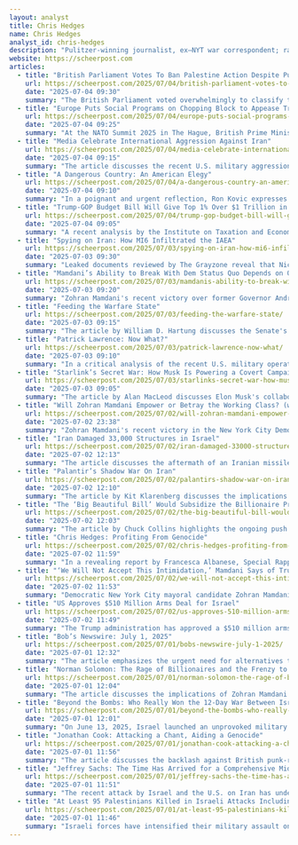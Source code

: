 ```yaml
---
layout: analyst
title: Chris Hedges
name: Chris Hedges
analyst_id: chris-hedges
description: "Pulitzer-winning journalist, ex–NYT war correspondent; radical realist and moral critique of empire; writes weekly and hosts Substack."
website: https://scheerpost.com
articles:
  - title: "British Parliament Votes To Ban Palestine Action Despite Public Outcry"
    url: https://scheerpost.com/2025/07/04/british-parliament-votes-to-ban-palestine-action-despite-public-outcry/
    date: "2025-07-04 09:30"
    summary: "The British Parliament voted overwhelmingly to classify the direct action group Palestine Action as a terrorist organization, a move criticized as an attack on free speech and dissent, particularly in the context of growing public support for Palestinian rights amid ongoing violence in Gaza. Home Secretary Yvette Cooper's announcement followed recent protests, including activists throwing red paint on RAF planes, and has sparked widespread condemnation from various groups, including UN experts who warn that this could chill political protest and advocacy for human rights. Critics argue that the government's actions reflect complicity in Israeli military actions while silencing opposition to them, as activists face legal repercussions for their support of Palestine. The potential proscription could lead to severe penalties for those expressing solidarity with Palestine Action, raising concerns about the implications for freedom of expression in the UK. Despite the government's efforts, public support for Palestine Action remains strong, with protests continuing to advocate for direct action against perceived injustices."
  - title: "Europe Puts Social Programs on Chopping Block to Appease Trump on NATO Funding"
    url: https://scheerpost.com/2025/07/04/europe-puts-social-programs-on-chopping-block-to-appease-trump-on-nato-funding/
    date: "2025-07-04 09:25"
    summary: "At the NATO Summit 2025 in The Hague, British Prime Minister Keir Starmer announced the purchase of a dozen F-35A fighter jets from the U.S., marking the reintroduction of U.S. nuclear-capable aircraft in the U.K. since the Cold War. President Donald Trump, who has long been skeptical of NATO, leveraged this summit to demand that member countries significantly increase their military spending, aiming for 5% of GDP, which led to widespread agreement among leaders, except for Spain, which faced Trump's ire for resisting the increase. The summit showcased a stark power dynamic, with NATO leaders displaying extreme deference to Trump, reminiscent of historical vassal states, as they committed to massive military expenditure increases that could undermine social safety nets across Europe. This military buildup, driven by fears of Russian aggression and Trump's transactional foreign policy, raises concerns about the erosion of social programs and the potential for increased public dissent against such defense spending priorities."
  - title: "Media Celebrate International Aggression Against Iran"
    url: https://scheerpost.com/2025/07/04/media-celebrate-international-aggression-against-iran/
    date: "2025-07-04 09:15"
    summary: "The article discusses the recent U.S. military aggression against Iran, highlighting a significant bombing campaign involving 125 aircraft and advanced weaponry, which is framed as a blatant violation of international law. It critiques the corporate media's portrayal of this action as a "brilliant military operation," praising President Trump's decision while ignoring the historical context of U.S.-Iran relations, where the U.S. has been the aggressor for decades. The author argues that claims of Iran being a grave threat, particularly regarding nuclear weapons and terrorism, lack substantiation and serve to justify U.S. military actions. The piece calls for a reevaluation of the narrative surrounding U.S. foreign policy and urges readers to challenge the propaganda that supports ongoing aggression against Iran."
  - title: "A Dangerous Country: An American Elegy"
    url: https://scheerpost.com/2025/07/04/a-dangerous-country-an-american-elegy/
    date: "2025-07-04 09:10"
    summary: "In a poignant and urgent reflection, Ron Kovic expresses deep concern over the state of American democracy, likening the current political climate to the rise of tyranny and authoritarianism. Drawing from historical references and personal experiences as a disabled Vietnam veteran and peace activist, Kovic critiques the corrupt and oppressive actions of the current administration, which he believes threaten the very foundations of liberty and justice in the United States. He invokes the spirit of past leaders and movements advocating for freedom, urging citizens to rise against fear and complacency, and to reclaim their rights through peaceful resistance. As the nation approaches its 250th anniversary, Kovic calls for a collective awakening to the realities of their situation, emphasizing the need for courage and unity in the face of adversity to ensure that democracy endures."
  - title: "Trump-GOP Budget Bill Will Give Top 1% Over $1 Trillion in Tax Breaks: Analysis"
    url: https://scheerpost.com/2025/07/04/trump-gop-budget-bill-will-give-top-1-over-1-trillion-in-tax-breaks-analysis/
    date: "2025-07-04 09:05"
    summary: "A recent analysis by the Institute on Taxation and Economic Policy (ITEP) reveals that impending Republican legislation in Congress is set to provide over $1 trillion in tax breaks to the wealthiest 1% of Americans over the next decade, an amount comparable to the bill's cuts to Medicaid. The analysis indicates that the majority of these tax cuts will disproportionately benefit affluent families, with 69% of the net tax cuts going to the richest fifth of Americans by 2026, while only 11% will reach the middle fifth and less than 1% will aid the poorest fifth. This legislation, which builds on previous tax cuts from the 2017 Trump-GOP tax law, is expected to pass despite significant opposition, highlighted by House Minority Leader Hakeem Jeffries' lengthy speech against it."
  - title: "Spying on Iran: How MI6 Infiltrated the IAEA"
    url: https://scheerpost.com/2025/07/03/spying-on-iran-how-mi6-infiltrated-the-iaea/
    date: "2025-07-03 09:30"
    summary: "Leaked documents reviewed by The Grayzone reveal that Nicholas Langman, a British MI6 agent, infiltrated the International Atomic Energy Agency (IAEA) to advance UK interests, particularly in relation to Iran's nuclear program. Langman, a veteran operative credited with orchestrating sanctions against Iran, has a controversial history, including accusations of involvement in the torture of Pakistani migrants in Greece and attempts to deflect blame from British intelligence regarding Princess Diana's death. His role in the IAEA has fueled Iranian allegations of collusion between the agency and Western intelligence, particularly after the IAEA's politicized reports on Iran's nuclear activities coincided with Israeli military actions against Iranian scientists. The documents suggest that Langman's influence contributed to a broader campaign of economic and military pressure on Iran, culminating in the controversial Joint Comprehensive Plan of Action (JCPOA) and subsequent tensions between Iran and the IAEA."
  - title: "Mamdani’s Ability to Break With Dem Status Quo Depends on Organizing From Below"
    url: https://scheerpost.com/2025/07/03/mamdanis-ability-to-break-with-dem-status-quo-depends-on-organizing-from-below/
    date: "2025-07-03 09:20"
    summary: "Zohran Mamdani's recent victory over former Governor Andrew Cuomo in the New York City primary for mayor has been attributed to his grassroots campaign, clear progressive messaging focused on affordability, and effective use of social media and volunteer mobilization. Despite skepticism from political commentators regarding the feasibility of his policies, such as free child care and rent freezes, Mamdani's campaign resonated with voters through direct engagement and conversations about their economic concerns. His approach, which emphasizes collaboration with grassroots organizations and a commitment to empowering everyday people, starkly contrasts with traditional political strategies that often prioritize wealthy donors and media campaigns. Mamdani's success reflects a growing desire for a more inclusive and participatory form of governance, challenging established political norms and highlighting the importance of grassroots activism in shaping policy and community engagement."
  - title: "Feeding the Warfare State"
    url: https://scheerpost.com/2025/07/03/feeding-the-warfare-state/
    date: "2025-07-03 09:15"
    summary: "The article by William D. Hartung discusses the Senate's impending passage of a controversial bill that cuts $1.7 trillion in domestic spending while providing $1.5 trillion in tax breaks to the wealthiest Americans and adding $150 billion to an already inflated Pentagon budget. This legislation prioritizes military spending over social welfare, with significant allocations for ineffective missile defense projects like the Golden Dome, while neglecting the needs of active-duty military personnel and veterans. The bill is criticized for benefiting defense contractors and perpetuating a cycle of pork-barrel politics, which diverts funds from essential services such as healthcare and education. The author warns that this trend not only undermines the social safety net but also fosters a dangerous militarization of U.S. policy, as emerging tech firms vie for military contracts, potentially escalating tensions with adversaries like China. Ultimately, the article calls for a reevaluation of national priorities that focus on the well-being of citizens rather than excessive military expenditures."
  - title: "Patrick Lawrence: Now What?"
    url: https://scheerpost.com/2025/07/03/patrick-lawrence-now-what/
    date: "2025-07-03 09:10"
    summary: "In a critical analysis of the recent U.S. military operation against Iran's nuclear program, Patrick Lawrence highlights the conflicting narratives surrounding the effectiveness of the B-2 bomber strikes. While U.S. officials, including President Trump and Defense Secretary Pete Hegseth, claim the attacks successfully obliterated Iran's nuclear capabilities, reports suggest that Iran was forewarned and managed to relocate its enriched uranium before the bombings. Expert analysis, particularly from MIT scientist Ted Postol, challenges the official narrative, arguing that the operation likely failed to achieve its stated objectives. Lawrence also discusses the broader geopolitical implications, noting that Israel's ongoing military actions against Iran and its operations in Gaza reflect a unified strategy of aggression, raising concerns about future conflicts and the U.S.'s role in them. The article underscores the difficulty of discerning the truth amid competing claims from government officials and intelligence agencies, leaving readers questioning the actual impact of the military operation and the potential for further escalations in the region."
  - title: "Starlink’s Secret War: How Musk Is Powering a Covert Campaign Against Iran"
    url: https://scheerpost.com/2025/07/03/starlinks-secret-war-how-musk-is-powering-a-covert-campaign-against-iran/
    date: "2025-07-03 09:05"
    summary: "The article by Alan MacLeod discusses Elon Musk's collaboration with the U.S. government in efforts to undermine the Iranian regime through his Starlink satellite system, which has been used to smuggle communication devices into Iran, enabling opposition groups to bypass government restrictions. This partnership reflects a broader trend of Musk's involvement with U.S. national security interests, including his support for Ukraine during its conflict with Russia and past interventions in countries like Venezuela and Bolivia, where he has been accused of attempting to influence political outcomes for American interests. The article portrays Musk as a key player in U.S. regime change efforts, highlighting his close ties with intelligence agencies and the implications of his actions on global politics."
  - title: "Will Zohran Mamdani Empower or Betray the Working Class? (w/ Kshama Sawant) | The Chris Hedges Report"
    url: https://scheerpost.com/2025/07/02/will-zohran-mamdani-empower-or-betray-the-working-class-w-kshama-sawant-the-chris-hedges-report/
    date: "2025-07-02 23:38"
    summary: "Zohran Mamdani's recent victory in the New York City Democratic mayoral primary has sent shockwaves through American politics, particularly due to his self-identification as a democratic socialist and his strong stance against the genocide in Gaza. His campaign, which focused on affordability and working-class demands, has drawn significant backlash from the billionaire class and political elites, including calls for his deportation from some prominent figures. Kshama Sawant, a former Seattle city councilmember and current congressional candidate, commended Mamdani's win as a sign that the Zionist lobby can be challenged and that working-class movements can thrive. However, she cautioned that Mamdani must remain committed to his promises and adopt a combative stance against the entrenched interests of the Democratic Party, which she argues ultimately serves capitalist interests. Sawant emphasized the importance of maintaining an adversarial approach to achieve substantial reforms for the working class, drawing on her own experiences in Seattle, where she successfully fought for significant labor rights and social policies."
  - title: "Iran Damaged 33,000 Structures in Israel"
    url: https://scheerpost.com/2025/07/02/iran-damaged-33000-structures-in-israel/
    date: "2025-07-02 12:13"
    summary: "The article discusses the aftermath of an Iranian missile strike on Israel, highlighting the significant destruction and casualties resulting from the attacks. Reports indicate that Israel's Iron Dome defense system failed to intercept many missiles, leading to widespread damage across multiple cities, including Tel Aviv and Bat Yam. Thousands of buildings were affected, with 29 Israeli civilians killed and extensive structural damage reported. The Israeli Tax Authority has received numerous applications for financial assistance due to the destruction. The article contrasts this event with the 1991 Gulf War, emphasizing the severity of the current situation. The piece also calls for support for independent journalism amid a landscape dominated by corporate interests."
  - title: "Palantir’s Shadow War On Iran"
    url: https://scheerpost.com/2025/07/02/palantirs-shadow-war-on-iran/
    date: "2025-07-02 12:10"
    summary: "The article by Kit Klarenberg discusses the implications of the recent "12 Day War," portraying it as a significant defeat for Israel and the U.S., with a focus on the role of Palantir, a tech company founded by Peter Thiel. It suggests that Palantir's advanced data analytics technology may have facilitated Israeli operations during the conflict, including targeted assassinations. The piece highlights concerns about the company's involvement with the International Atomic Energy Agency (IAEA) in monitoring Iran's nuclear activities, suggesting that this relationship may have compromised the IAEA's neutrality and led to intelligence-gathering that could support Israeli military actions. The article raises alarms about the potential misuse of data and predictive policing technologies, arguing that reliance on flawed information could have dire consequences, including wrongful targeting and increased tensions between Iran and Israel. Overall, it critiques the intertwining of technology, intelligence, and military strategy in contemporary conflicts, emphasizing the need for independent journalism to uncover these complex dynamics."
  - title: "The ‘Big Beautiful Bill’ Would Subsidize the Billionaire Private Jet Class"
    url: https://scheerpost.com/2025/07/02/the-big-beautiful-bill-would-subsidize-the-billionaire-private-jet-class/
    date: "2025-07-02 12:03"
    summary: "The article by Chuck Collins highlights the ongoing push by the private jet lobby for significant tax breaks that would primarily benefit billionaires and centi-millionaires, allowing them to deduct the full purchase price of private jets in the year of acquisition through a provision in the proposed "Big Beautiful Bill." This legislation represents a substantial taxpayer subsidy for the private jet industry, which contributes disproportionately to greenhouse gas emissions, with private jets accounting for a significant share of air pollution despite their limited use of airspace. A recent study by the International Council on Clean Transportation reveals that private jets emitted 19.5 million tons of greenhouse gases in 2023, with the majority of emissions concentrated in the U.S. The article argues for a tax on private jet fuels to reflect their environmental costs and generate revenue for sustainable transportation initiatives, criticizing the current tax breaks as reckless in the context of climate change and growing wealth inequality."
  - title: "Chris Hedges: Profiting From Genocide"
    url: https://scheerpost.com/2025/07/02/chris-hedges-profiting-from-genocide/
    date: "2025-07-02 11:59"
    summary: "In a revealing report by Francesca Albanese, Special Rapporteur on the Occupied Palestinian Territories, it is highlighted that numerous corporations and institutions, including major tech and defense companies, are profiting from the ongoing occupation and genocide of Palestinians, in violation of international law. The report identifies 48 corporations, including Palantir Technologies, Lockheed Martin, and Amazon, that have financial ties to Israel, facilitating the military's operations and contributing to the destruction of Palestinian infrastructure and lives. It argues that the Israeli occupation serves as a lucrative testing ground for military technologies, with corporations exploiting Palestinian resources and labor while generating significant profits. The report calls for these entities to sever their ties with Israel or face accountability for their complicity in war crimes, emphasizing that the genocide in Gaza is sustained by a vast network of financial and institutional support, making these companies and organizations equally culpable in the violence against Palestinians."
  - title: "‘We Will Not Accept This Intimidation,’ Mamdani Says of Trump Threat to Arrest Him"
    url: https://scheerpost.com/2025/07/02/we-will-not-accept-this-intimidation-mamdani-says-of-trump-threat-to-arrest-him/
    date: "2025-07-02 11:53"
    summary: "Democratic New York City mayoral candidate Zohran Mamdani has responded defiantly to threats from former President Donald Trump, who suggested Mamdani could be arrested for his refusal to cooperate with U.S. Immigration and Customs Enforcement (ICE) and falsely labeled him a "communist." Mamdani, a democratic socialist and current New York State Assembly member, condemned Trump's remarks as an attack on democracy and a message of intimidation aimed at those who oppose the administration's policies. He emphasized the need to stand against such threats, particularly in light of ongoing efforts by MAGA Republicans to undermine social safety nets and healthcare for working families. Mamdani recently won the Democratic primary with 56% of the vote, positioning him against a field that includes former Governor Andrew Cuomo and current Mayor Eric Adams, who has been criticized for his ties to Trump."
  - title: "US Approves $510 Million Arms Deal for Israel"
    url: https://scheerpost.com/2025/07/02/us-approves-510-million-arms-deal-for-israel/
    date: "2025-07-02 11:49"
    summary: "The Trump administration has approved a $510 million arms deal to supply Israel with Joint Direct Attack Munitions (JDAMs), which are kits that convert conventional bombs into precision-guided munitions, amidst ongoing military support for Israel's actions in Gaza. The deal, which includes thousands of JDAMs for both 2,000-pound and 500-pound bombs, is backed by Boeing as the principal contractor and is part of a broader context where U.S. military aid to Israel has surged since the escalation of conflict on October 7, 2023. Despite the evident implications of U.S. weaponry in civilian casualties during Israeli airstrikes—such as those reported by Human Rights Watch—there is minimal opposition in Congress to the arms sale, reflecting a strong bipartisan support for military assistance to Israel."
  - title: "Bob’s Newswire: July 1, 2025"
    url: https://scheerpost.com/2025/07/01/bobs-newswire-july-1-2025/
    date: "2025-07-01 12:32"
    summary: "The article emphasizes the urgent need for alternatives to traditional journalism, which has become dominated by self-serving billionaires and corporate interests. It highlights ScheerPost as a beacon of integrity in independent journalism and encourages readers to support it through donations, either online or via mail, to ensure the continuation of vital news coverage."
  - title: "Norman Solomon: The Rage of Billionaires and the Frenzy to Stop Zohran Mamdani From Becoming New York’s Mayor"
    url: https://scheerpost.com/2025/07/01/norman-solomon-the-rage-of-billionaires-and-the-frenzy-to-stop-zohran-mamdani-from-becoming-new-yorks-mayor/
    date: "2025-07-01 12:04"
    summary: "The article discusses the implications of Zohran Mamdani's recent victory in the Democratic primary for mayor of New York City, which has alarmed wealthy elites and corporate interests accustomed to controlling the political landscape. Mamdani's grassroots campaign, supported by 40,000 volunteers, represents a shift towards prioritizing the needs of the populace over megaprofits, prompting backlash from billionaires like Bill Ackman and Daniel Loeb, who fear the rise of socialism in the city. The article highlights the potential for a coalition of powerful interests to undermine Mamdani's candidacy, drawing parallels to past electoral battles faced by progressive candidates like India Walton. As the upcoming election approaches, the struggle between populist policies and entrenched corporate power intensifies, with significant implications for the future of democracy and social justice in New York."
  - title: "Beyond the Bombs: Who Really Won the 12-Day War Between Israel and Iran?"
    url: https://scheerpost.com/2025/07/01/beyond-the-bombs-who-really-won-the-12-day-war-between-israel-and-iran/
    date: "2025-07-01 12:01"
    summary: "On June 13, 2025, Israel launched an unprovoked military strike against Iran, targeting military and nuclear sites, which resulted in significant casualties, including the deaths of numerous Iranian nuclear scientists and military leaders. This aggressive action led to a swift and devastating retaliation from Iran, which launched missile attacks on Israeli cities, causing widespread panic and damage. As the conflict escalated, the U.S. intervened, conducting airstrikes on Iranian nuclear facilities, but these strikes ultimately failed to achieve their intended goals, leading to a ceasefire by June 22. Analysts suggest that the conflict, termed the "12 Day War," exposed Israel's vulnerabilities and strengthened Iran's resolve and unity against foreign aggression. The aftermath has left both Israel and the U.S. questioning their military capabilities and strategies, while Iran has signaled its intent to remain vigilant and prepared for future confrontations. The war has also led to a significant shift in public sentiment within Iran, fostering a sense of national identity and resilience against Western powers."
  - title: "Jonathan Cook: Attacking a Chant, Aiding a Genocide"
    url: https://scheerpost.com/2025/07/01/jonathan-cook-attacking-a-chant-aiding-a-genocide/
    date: "2025-07-01 11:56"
    summary: "The article discusses the backlash against British punk-rap band Bob Vylan for leading a chant of "Death to the IDF" during their performance at Glastonbury, which U.K. Prime Minister Keir Starmer condemned as "appalling hate speech." The BBC apologized for airing the chant, while Glastonbury's organizers condemned it, reflecting a broader media and political outrage. However, the author, Jonathan Cook, argues that this outrage distracts from the actual violence perpetrated by the Israeli military in Gaza, where many civilians, including children, have been killed. Cook criticizes the media and government for prioritizing condemnation of the band's symbolic protest over addressing the ongoing genocide in Gaza, suggesting that the focus on Bob Vylan serves to deflect attention from the real issues at hand. He highlights the hypocrisy of condemning words while ignoring the violence of state actions, asserting that the media's framing of the situation obscures the complicity of the British government and the BBC in the violence against Palestinians."
  - title: "Jeffrey Sachs: The Time Has Arrived for a Comprehensive Middle East Peace"
    url: https://scheerpost.com/2025/07/01/jeffrey-sachs-the-time-has-arrived-for-a-comprehensive-middle-east-peace/
    date: "2025-07-01 11:51"
    summary: "The recent attack by Israel and the U.S. on Iran has underscored the ongoing turmoil in the Middle East, primarily driven by Israel's strategy to maintain dominance and prevent the establishment of a Palestinian state. This approach has proven futile, as it perpetuates violence and instability rather than achieving security for Israel or peace in the region. The authors argue that a comprehensive peace agreement addressing Palestinian statehood, Israel's security, Iran's nuclear program, and regional economic recovery is essential. They propose a seven-point peace plan that includes a ceasefire, recognition of Palestine as a UN member state, withdrawal of Israeli forces from occupied territories, and lifting sanctions on Iran, emphasizing that genuine peace is not only a moral obligation but also a vital U.S. interest. The article calls for a shift away from destructive policies and a commitment to a diplomatic resolution that benefits all parties involved."
  - title: "At Least 95 Palestinians Killed in Israeli Attacks Including Massacres at Beach Café, Aid Points"
    url: https://scheerpost.com/2025/07/01/at-least-95-palestinians-killed-in-israeli-attacks-including-massacres-at-beach-cafe-aid-points/
    date: "2025-07-01 11:46"
    summary: "Israeli forces have intensified their military assault on the Gaza Strip, resulting in the deaths of at least 95 Palestinians in a single day, including attacks on a café, a humanitarian aid distribution center, and schools sheltering displaced families. Eyewitness accounts describe horrific scenes of destruction and loss, with survivors recounting indiscriminate gunfire from Israeli troops targeting civilians seeking aid. The ongoing violence has led to nearly 600 deaths among aid-seekers and over 204,000 total casualties since October 2023, amid accusations of genocide and war crimes against Israeli leadership. The situation continues to deteriorate as forced evacuations and military operations aim to further control and occupy Gaza, raising international concerns about human rights violations and humanitarian crises in the region."
---
```


